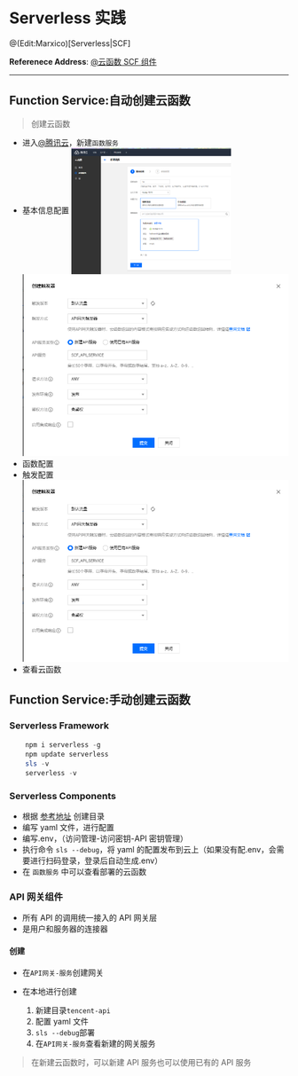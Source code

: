 # Serverless 实践

@(Edit:Marxico)[Serverless|SCF]

**Referenece Address**: [@云函数 SCF 组件][1]

---

## Function Service:自动创建云函数

> 创建云函数

- 进入[@腾讯云][2]，新建`函数服务` 
- 基本信息配置
  <img src="doc/9$KN63OV]GJQ9`67NFNM5GH.png" width = "60%" height = "60%" align=center />
 ![触发器配置](doc/2.png)
- 函数配置
- 触发配置
  ![触发器配置](https://github.com/Lil-El/Serverless/blob/master/doc/2.png)
- 查看云函数

## Function Service:手动创建云函数

### Serverless Framework

```powershell
	npm i serverless -g
	npm update serverless
	sls -v
	serverless -v
```

### Serverless Components

- 根据 [参考地址][1] 创建目录
- 编写 yaml 文件，进行配置
- 编写.env，（访问管理-访问密钥-API 密钥管理）
- 执行命令 `sls --debug`，将 yaml 的配置发布到云上（如果没有配.env，会需要进行扫码登录，登录后自动生成.env）
- 在 `函数服务` 中可以查看部署的云函数

### API 网关组件

- 所有 API 的调用统一接入的 API 网关层
- 是用户和服务器的连接器

#### 创建

- 在`API网关-服务`创建网关
- 在本地进行创建

  1. 新建目录`tencent-api`
  2. 配置 yaml 文件
  3. `sls --debug`部署
  4. 在`API网关-服务`查看新建的网关服务

> 在新建云函数时，可以新建 API 服务也可以使用已有的 API 服务

[1]: https://cloud.tencent.com/document/product/1154/39271#2.-.E5.88.9B.E5.BB.BA
[2]: https://console.cloud.tencent.com/scf/list?rid=1&ns=default
